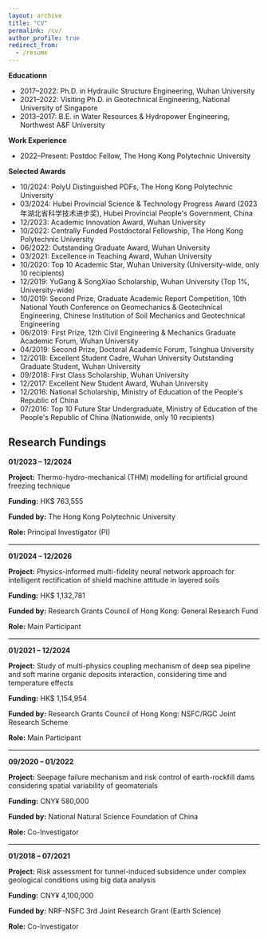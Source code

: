 ```yaml
---
layout: archive
title: "CV"
permalink: /cv/
author_profile: true
redirect_from:
  - /resume
---
```


**Educationn**
* 2017–2022: Ph.D. in Hydraulic Structure Engineering, Wuhan University
* 2021–2022: Visiting Ph.D. in Geotechnical Engineering, National University of Singapore
* 2013–2017: B.E. in Water Resources & Hydropower Engineering, Northwest A&F University

**Work Experience**
* 2022–Present: Postdoc Fellow, The Hong Kong Polytechnic University
  
**Selected Awards**
*	10/2024: PolyU Distinguished PDFs, The Hong Kong Polytechnic University
*	03/2024: Hubei Provincial Science & Technology Progress Award (2023年湖北省科学技术进步奖), Hubei Provincial People's Government, China
*	12/2023: Academic Innovation Award, Wuhan University
*	10/2022: Centrally Funded Postdoctoral Fellowship, The Hong Kong Polytechnic University
*	06/2022: Outstanding Graduate Award, Wuhan University
*	03/2021: Excellence in Teaching Award, Wuhan University
*	10/2020: Top 10 Academic Star, Wuhan University (University-wide, only 10 recipients)
*	12/2019: YuGang & SongXiao Scholarship, Wuhan University (Top 1%, University-wide)
*	10/2019: Second Prize, Graduate Academic Report Competition, 10th National Youth Conference on Geomechanics & Geotechnical Engineering, Chinese Institution of Soil Mechanics and Geotechnical Engineering
*	06/2019: First Prize, 12th Civil Engineering & Mechanics Graduate Academic Forum, Wuhan University  
*	04/2019: Second Prize, Doctoral Academic Forum, Tsinghua University
*	12/2018: Excellent Student Cadre, Wuhan University Outstanding Graduate Student, Wuhan University
*	09/2018: First Class Scholarship, Wuhan University
*	12/2017: Excellent New Student Award, Wuhan University
*	12/2016: National Scholarship, Ministry of Education of the People's Republic of China
*	07/2016: Top 10 Future Star Undergraduate, Ministry of Education of the People's Republic of China (Nationwide, only 10 recipients)


<h2>Research Fundings</h2>

<div style="margin-bottom: 15px;">
  <p><strong>01/2023 – 12/2024</strong></p>
  <p><strong>Project:</strong> Thermo-hydro-mechanical (THM) modelling for artificial ground freezing technique</p>
  <p><strong>Funding:</strong> HK$ 763,555</p>
  <p><strong>Funded by:</strong> The Hong Kong Polytechnic University</p>
  <p><strong>Role:</strong> Principal Investigator (PI)</p>
</div>

<hr style="border-top: 1px solid #ccc;"/>

<div style="margin-bottom: 15px;">
  <p><strong>01/2024 – 12/2026</strong></p>
  <p><strong>Project:</strong> Physics-informed multi-fidelity neural network approach for intelligent rectification of shield machine attitude in layered soils</p>
  <p><strong>Funding:</strong> HK$ 1,132,781</p>
  <p><strong>Funded by:</strong> Research Grants Council of Hong Kong: General Research Fund</p>
  <p><strong>Role:</strong> Main Participant</p>
</div>

<hr style="border-top: 1px solid #ccc;"/>

<div style="margin-bottom: 15px;">
  <p><strong>01/2021 – 12/2024</strong></p>
  <p><strong>Project:</strong> Study of multi-physics coupling mechanism of deep sea pipeline and soft marine organic deposits interaction, considering time and temperature effects</p>
  <p><strong>Funding:</strong> HK$ 1,154,954</p>
  <p><strong>Funded by:</strong> Research Grants Council of Hong Kong: NSFC/RGC Joint Research Scheme</p>
  <p><strong>Role:</strong> Main Participant</p>
</div>

<hr style="border-top: 1px solid #ccc;"/>

<div style="margin-bottom: 15px;">
  <p><strong>09/2020 – 01/2022</strong></p>
  <p><strong>Project:</strong> Seepage failure mechanism and risk control of earth-rockfill dams considering spatial variability of geomaterials</p>
  <p><strong>Funding:</strong> CNY¥ 580,000</p>
  <p><strong>Funded by:</strong> National Natural Science Foundation of China</p>
  <p><strong>Role:</strong> Co-Investigator</p>
</div>

<hr style="border-top: 1px solid #ccc;"/>

<div style="margin-bottom: 15px;">
  <p><strong>01/2018 – 07/2021</strong></p>
  <p><strong>Project:</strong> Risk assessment for tunnel-induced subsidence under complex geological conditions using big data analysis</p>
  <p><strong>Funding:</strong> CNY¥ 4,100,000</p>
  <p><strong>Funded by:</strong> NRF-NSFC 3rd Joint Research Grant (Earth Science)</p>
  <p><strong>Role:</strong> Co-Investigator</p>
</div>
 
